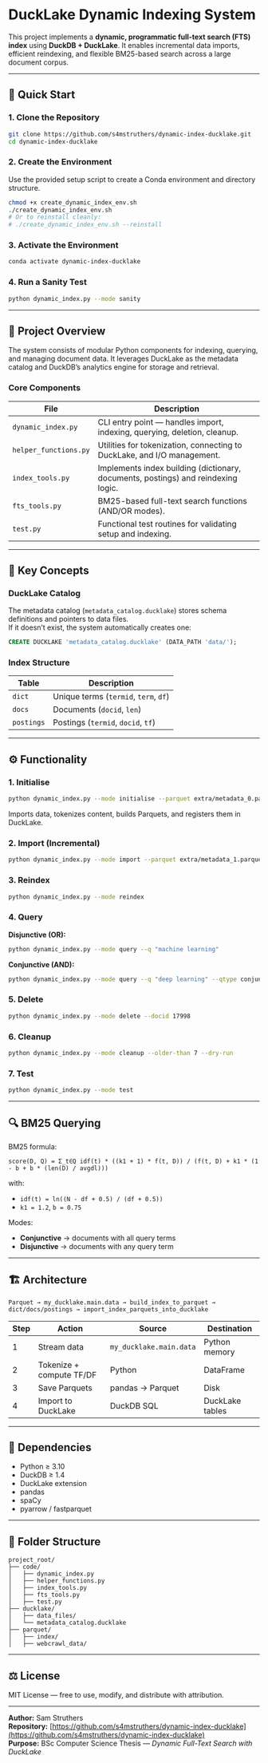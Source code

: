 # DuckLake Dynamic Indexing System

This project implements a **dynamic, programmatic full-text search (FTS) index** using **DuckDB + DuckLake**. 
It enables incremental data imports, efficient reindexing, and flexible BM25-based search across a large document corpus.

---

## 🚀 Quick Start

### 1. Clone the Repository
```bash
git clone https://github.com/s4mstruthers/dynamic-index-ducklake.git
cd dynamic-index-ducklake
```

### 2. Create the Environment
Use the provided setup script to create a Conda environment and directory structure.

```bash
chmod +x create_dynamic_index_env.sh
./create_dynamic_index_env.sh
# Or to reinstall cleanly:
# ./create_dynamic_index_env.sh --reinstall
```

### 3. Activate the Environment
```bash
conda activate dynamic-index-ducklake
```

### 4. Run a Sanity Test
```bash
python dynamic_index.py --mode sanity
```

---

## 📖 Project Overview

The system consists of modular Python components for indexing, querying, and managing document data. 
It leverages DuckLake as the metadata catalog and DuckDB’s analytics engine for storage and retrieval.

### Core Components

| File | Description |
|------|--------------|
| `dynamic_index.py` | CLI entry point — handles import, indexing, querying, deletion, cleanup. |
| `helper_functions.py` | Utilities for tokenization, connecting to DuckLake, and I/O management. |
| `index_tools.py` | Implements index building (dictionary, documents, postings) and reindexing logic. |
| `fts_tools.py` | BM25-based full-text search functions (AND/OR modes). |
| `test.py` | Functional test routines for validating setup and indexing. |

---

## 🧠 Key Concepts

### DuckLake Catalog

The metadata catalog (`metadata_catalog.ducklake`) stores schema definitions and pointers to data files.  
If it doesn’t exist, the system automatically creates one:

```sql
CREATE DUCKLAKE 'metadata_catalog.ducklake' (DATA_PATH 'data/');
```

### Index Structure

| Table | Description |
|--------|-------------|
| `dict` | Unique terms (`termid`, `term`, `df`) |
| `docs` | Documents (`docid`, `len`) |
| `postings` | Postings (`termid`, `docid`, `tf`) |

---

## ⚙️ Functionality

### 1. Initialise
```bash
python dynamic_index.py --mode initialise --parquet extra/metadata_0.parquet
```

Imports data, tokenizes content, builds Parquets, and registers them in DuckLake.

### 2. Import (Incremental)
```bash
python dynamic_index.py --mode import --parquet extra/metadata_1.parquet
```

### 3. Reindex
```bash
python dynamic_index.py --mode reindex
```

### 4. Query
**Disjunctive (OR):**
```bash
python dynamic_index.py --mode query --q "machine learning"
```
**Conjunctive (AND):**
```bash
python dynamic_index.py --mode query --q "deep learning" --qtype conjunctive
```

### 5. Delete
```bash
python dynamic_index.py --mode delete --docid 17998
```

### 6. Cleanup
```bash
python dynamic_index.py --mode cleanup --older-than 7 --dry-run
```

### 7. Test
```bash
python dynamic_index.py --mode test
```

---

## 🔍 BM25 Querying

BM25 formula:
```
score(D, Q) = Σ_t∈Q idf(t) * ((k1 + 1) * f(t, D)) / (f(t, D) + k1 * (1 - b + b * (len(D) / avgdl)))
```
with:
- `idf(t) = ln((N - df + 0.5) / (df + 0.5))`
- `k1 = 1.2`, `b = 0.75`

Modes:
- **Conjunctive** → documents with all query terms
- **Disjunctive** → documents with any query term

---

## 🏗 Architecture

```
Parquet → my_ducklake.main.data → build_index_to_parquet → dict/docs/postings → import_index_parquets_into_ducklake
```

| Step | Action | Source | Destination |
|------|--------|---------|-------------|
| 1 | Stream data | `my_ducklake.main.data` | Python memory |
| 2 | Tokenize + compute TF/DF | Python | DataFrame |
| 3 | Save Parquets | pandas → Parquet | Disk |
| 4 | Import to DuckLake | DuckDB SQL | DuckLake tables |

---

## 🧩 Dependencies

- Python ≥ 3.10  
- DuckDB ≥ 1.4  
- DuckLake extension  
- pandas  
- spaCy  
- pyarrow / fastparquet  

---

## 📂 Folder Structure

```
project_root/
├── code/
│   ├── dynamic_index.py
│   ├── helper_functions.py
│   ├── index_tools.py
│   ├── fts_tools.py
│   ├── test.py
├── ducklake/
│   ├── data_files/
│   └── metadata_catalog.ducklake
├── parquet/
│   ├── index/
│   ├── webcrawl_data/
```

---

## ⚖️ License

MIT License — free to use, modify, and distribute with attribution.

---

**Author:** Sam Struthers  
**Repository:** [https://github.com/s4mstruthers/dynamic-index-ducklake](https://github.com/s4mstruthers/dynamic-index-ducklake)  
**Purpose:** BSc Computer Science Thesis — *Dynamic Full-Text Search with DuckLake*
